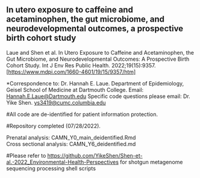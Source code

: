 ## In utero exposure to caffeine and acetaminophen, the gut microbiome, and neurodevelopmental outcomes, a prospective birth cohort study

Laue and Shen et al. In Utero Exposure to Caffeine and Acetaminophen, the Gut Microbiome, and Neurodevelopmental Outcomes: A Prospective Birth Cohort Study. Int J Env Res Public Health. 2022;19(15):9357. [https://www.mdpi.com/1660-4601/19/15/9357/htm]

*Correspondence to: Dr. Hannah E. Laue. Department of Epidemiology, Geisel School of Medicine at Dartmouth College. Email: Hannah.E.Laue@Dartmouth.edu
Specific code questions please email: Dr. Yike Shen. ys3419@cumc.columbia.edu 

#All code are de-identified for patient information protection.

#Repository completed (07/28/2022).

Prenatal analysis: CAMN_Y0_main_deidentified.Rmd\
Cross sectional analysis: CAMN_Y6_deidentified.md

#Please refer to https://github.com/YikeShen/Shen-et-al.-2022_Environmental-Health-Perspectives for shotgun metagenome sequencing processing shell scripts 

